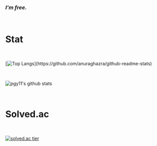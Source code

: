 <!--
**pgy11/pgy11** is a ✨ _special_ ✨ repository because its `README.md` (this file) appears on your GitHub profile.
-->
<br/>

<h3>
  <em>
    I'm free.<br/>
  </em>
</h3>

<br/>

# Stat
<br/>

[![Top Langs](https://github-readme-stats.vercel.app/api/top-langs/?username=pgy11&layout=compact&hide=jupyter%20notebook,)](https://github.com/anuraghazra/github-readme-stats)

<br/>

![pgy11's github stats](https://github-readme-stats.vercel.app/api?username=pgy11&show_icons=true)

<br/>

# Solved.ac
<br/>

[![solved.ac tier](http://mazassumnida.wtf/api/generate_badge?boj=algorithm_beginner)](https://solved.ac/algorithm_beginner)
